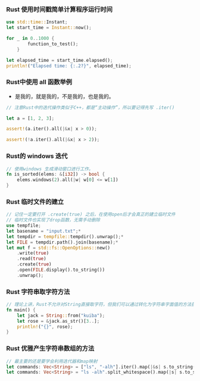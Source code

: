 ### Rust 使用时间戳简单计算程序运行时间
```rust
use std::time::Instant;
let start_time = Instant::now();

for _ in 0..1000 {
        function_to_test();
    }

let elapsed_time = start_time.elapsed();
println!("Elapsed time: {:.2?}", elapsed_time);
```



### Rust中使用 all 函数举例

- 是我的，就是我的，不是我的，也是我的。 

```rust
// 注意Rust中的迭代操作类似于C++，都是“主动操作”，所以要记得先写 .iter()

let a = [1, 2, 3];

assert!(a.iter().all(|&x| x > 0));

assert!(!a.iter().all(|&x| x > 2));
```



### Rust的 windows 迭代
```rust
// 使用windows 生成滑动窗口进行工作。
fn is_sorted(elems: &[i32]) -> bool {
    elems.windows(2).all(|w| w[0] <= w[1])
}
```


### Rust 临时文件的建立

```rust
// 记住一定要打开 .create(true) 之后，在使用open后才会真正的建立临时文件
// 临时文件也实现了drop函数，无需手动删除
use tempfile;
let basename = "input.txt";*
let tempdir = tempfile::tempdir().unwrap();*
let FILE = tempdir.path().join(basename);*
let mut f = std::fs::OpenOptions::new()
	.write(true)
	.read(true)
	.create(true)
	.open(FILE.display().to_string())
	.unwrap();
```

### Rust 字符串取字符方法

```rust
// 理论上讲，Rust不允许对String直接取字符，但我们可以通过转化为字符串字面值的方法获得
fn main() {
    let jack = String::from("kuiba");
    let rose = &jack.as_str()[3..];
    println!("{}", rose);
}
```

### Rust 优雅产生字符串数组的方法

```rust
// 最主要的还是要学会利用迭代器和map映射
let commands: Vec<String> = ["ls", "-alh"].iter().map(|&s| s.to_string()).collect();
let commands: Vec<String> = "ls -alh".split_whitespace().map(|s| s.to_string()).collect();
```

